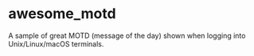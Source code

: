 # awesome_motd
A sample of great MOTD (message of the day) shown when logging into Unix/Linux/macOS terminals.
